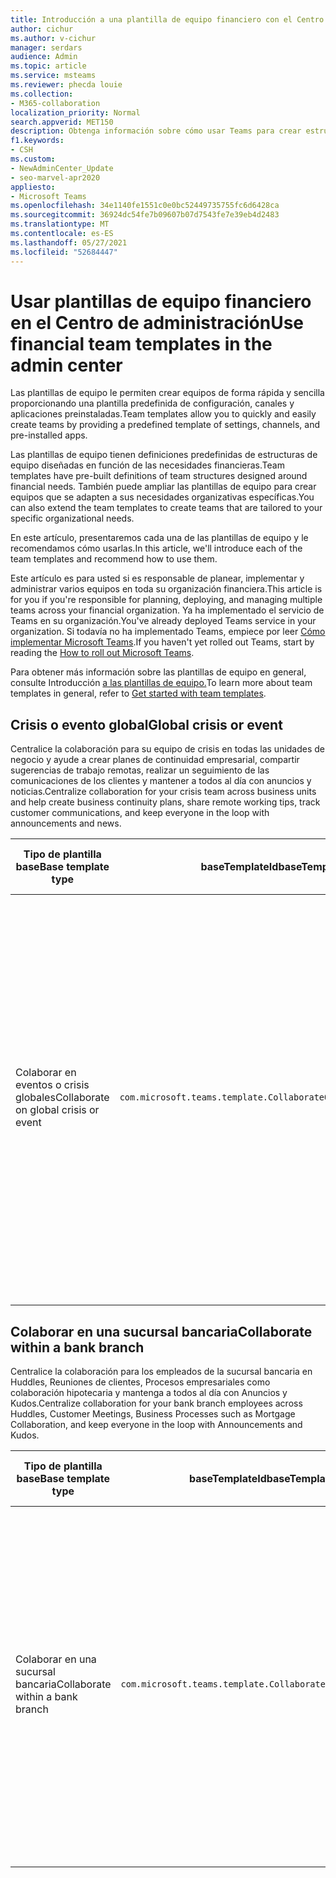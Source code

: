 ```yaml
---
title: Introducción a una plantilla de equipo financiero con el Centro de administración
author: cichur
ms.author: v-cichur
manager: serdars
audience: Admin
ms.topic: article
ms.service: msteams
ms.reviewer: phecda louie
ms.collection:
- M365-collaboration
localization_priority: Normal
search.appverid: MET150
description: Obtenga información sobre cómo usar Teams para crear estructuras de equipo diseñadas para las necesidades financieras proporcionando configuraciones predefinidas, canales y aplicaciones preinstaladas con el Centro de administración.
f1.keywords:
- CSH
ms.custom:
- NewAdminCenter_Update
- seo-marvel-apr2020
appliesto:
- Microsoft Teams
ms.openlocfilehash: 34e1140fe1551c0e0bc52449735755fc6d6428ca
ms.sourcegitcommit: 36924dc54fe7b09607b07d7543fe7e39eb4d2483
ms.translationtype: MT
ms.contentlocale: es-ES
ms.lasthandoff: 05/27/2021
ms.locfileid: "52684447"
---
```

# <a name="use-financial-team-templates-in-the-admin-center"></a><span data-ttu-id="c4106-103">Usar plantillas de equipo financiero en el Centro de administración</span><span class="sxs-lookup"><span data-stu-id="c4106-103">Use financial team templates in the admin center</span></span>

<span data-ttu-id="c4106-104">Las plantillas de equipo le permiten crear equipos de forma rápida y sencilla proporcionando una plantilla predefinida de configuración, canales y aplicaciones preinstaladas.</span><span class="sxs-lookup"><span data-stu-id="c4106-104">Team templates allow you to quickly and easily create teams by providing a predefined template of settings, channels, and pre-installed apps.</span></span>

<span data-ttu-id="c4106-105">Las plantillas de equipo tienen definiciones predefinidas de estructuras de equipo diseñadas en función de las necesidades financieras.</span><span class="sxs-lookup"><span data-stu-id="c4106-105">Team templates have pre-built definitions of team structures designed around financial needs.</span></span> <span data-ttu-id="c4106-106">También puede ampliar las plantillas de equipo para crear equipos que se adapten a sus necesidades organizativas específicas.</span><span class="sxs-lookup"><span data-stu-id="c4106-106">You can also extend the team templates to create teams that are tailored to your specific organizational needs.</span></span>

<span data-ttu-id="c4106-107">En este artículo, presentaremos cada una de las plantillas de equipo y le recomendamos cómo usarlas.</span><span class="sxs-lookup"><span data-stu-id="c4106-107">In this article, we'll introduce each of the team templates and recommend how to use them.</span></span>

<span data-ttu-id="c4106-108">Este artículo es para usted si es responsable de planear, implementar y administrar varios equipos en toda su organización financiera.</span><span class="sxs-lookup"><span data-stu-id="c4106-108">This article is for you if you're responsible for planning, deploying, and managing multiple teams across your financial organization.</span></span> <span data-ttu-id="c4106-109">Ya ha implementado el servicio de Teams en su organización.</span><span class="sxs-lookup"><span data-stu-id="c4106-109">You've already deployed Teams service in your organization.</span></span> <span data-ttu-id="c4106-110">Si todavía no ha implementado Teams, empiece por leer [Cómo implementar Microsoft Teams](./deploy-overview.md).</span><span class="sxs-lookup"><span data-stu-id="c4106-110">If you haven't yet rolled out Teams, start by reading the [How to roll out Microsoft Teams](./deploy-overview.md).</span></span>

<span data-ttu-id="c4106-111">Para obtener más información sobre las plantillas de equipo en general, consulte Introducción [a las plantillas de equipo.](get-started-with-teams-templates-in-the-admin-console.md)</span><span class="sxs-lookup"><span data-stu-id="c4106-111">To learn more about team templates in general, refer to [Get started with team templates](get-started-with-teams-templates-in-the-admin-console.md).</span></span>

## <a name="global-crisis-or-event"></a><span data-ttu-id="c4106-112">Crisis o evento global</span><span class="sxs-lookup"><span data-stu-id="c4106-112">Global crisis or event</span></span>

<span data-ttu-id="c4106-113">Centralice la colaboración para su equipo de crisis en todas las unidades de negocio y ayude a crear planes de continuidad empresarial, compartir sugerencias de trabajo remotas, realizar un seguimiento de las comunicaciones de los clientes y mantener a todos al día con anuncios y noticias.</span><span class="sxs-lookup"><span data-stu-id="c4106-113">Centralize collaboration for your crisis team across business units and help create business continuity plans, share remote working tips, track customer communications, and keep everyone in the loop with announcements and news.</span></span>

| <span data-ttu-id="c4106-114">Tipo de plantilla base</span><span class="sxs-lookup"><span data-stu-id="c4106-114">Base template type</span></span>|<span data-ttu-id="c4106-115">baseTemplateId</span><span class="sxs-lookup"><span data-stu-id="c4106-115">baseTemplateId</span></span> | <span data-ttu-id="c4106-116">Propiedades que vienen con esta plantilla base</span><span class="sxs-lookup"><span data-stu-id="c4106-116">Properties that come with this base template</span></span> |
| ------------------|-- |----------------------------------------------------- |
| <span data-ttu-id="c4106-117">Colaborar en eventos o crisis globales</span><span class="sxs-lookup"><span data-stu-id="c4106-117">Collaborate on global crisis or event</span></span>|`com.microsoft.teams.template.CollaborateOnAGlobalCrisisOrEvent` |<span data-ttu-id="c4106-118">Canales:</span><span class="sxs-lookup"><span data-stu-id="c4106-118">Channels:</span></span> <ul><li><span data-ttu-id="c4106-119">General</span><span class="sxs-lookup"><span data-stu-id="c4106-119">General</span></span><li><span data-ttu-id="c4106-120">Anuncios</span><span class="sxs-lookup"><span data-stu-id="c4106-120">Announcements</span></span></li><li><span data-ttu-id="c4106-121">Noticias del mundo</span><span class="sxs-lookup"><span data-stu-id="c4106-121">World news</span></span></li><li><span data-ttu-id="c4106-122">Continuidad empresarial</span><span class="sxs-lookup"><span data-stu-id="c4106-122">Business continuity</span></span></li><li><span data-ttu-id="c4106-123">Trabajo remoto</span><span class="sxs-lookup"><span data-stu-id="c4106-123">Remote working</span></span></li><li><span data-ttu-id="c4106-124">Comunicación interna</span><span class="sxs-lookup"><span data-stu-id="c4106-124">Internal comms</span></span></li><li><span data-ttu-id="c4106-125">Comms externos</span><span class="sxs-lookup"><span data-stu-id="c4106-125">External comms</span></span></li><li><span data-ttu-id="c4106-126">Solicitud de aprobaciones</span><span class="sxs-lookup"><span data-stu-id="c4106-126">Approvals request</span></span></li><li><span data-ttu-id="c4106-127">Quejas de clientes</span><span class="sxs-lookup"><span data-stu-id="c4106-127">Customer complaints</span></span></li><li><span data-ttu-id="c4106-128">Kudos</span><span class="sxs-lookup"><span data-stu-id="c4106-128">Kudos</span></span></li><li><span data-ttu-id="c4106-129">Actualización ejecutiva</span><span class="sxs-lookup"><span data-stu-id="c4106-129">Executive update</span></span></li></ul><span data-ttu-id="c4106-130">Aplicaciones:</span><span class="sxs-lookup"><span data-stu-id="c4106-130">Apps:</span></span> <ul><li><span data-ttu-id="c4106-131">Elogio</span><span class="sxs-lookup"><span data-stu-id="c4106-131">Praise</span></span></li><li><span data-ttu-id="c4106-132">Wiki</span><span class="sxs-lookup"><span data-stu-id="c4106-132">Wiki</span></span></li><li><span data-ttu-id="c4106-133">Sitio web</span><span class="sxs-lookup"><span data-stu-id="c4106-133">Website</span></span></li><li><span data-ttu-id="c4106-134">Planner</span><span class="sxs-lookup"><span data-stu-id="c4106-134">Planner</span></span></li></ul>|
||||

## <a name="collaborate-within-a-bank-branch"></a><span data-ttu-id="c4106-135">Colaborar en una sucursal bancaria</span><span class="sxs-lookup"><span data-stu-id="c4106-135">Collaborate within a bank branch</span></span>

<span data-ttu-id="c4106-136">Centralice la colaboración para los empleados de la sucursal bancaria en Huddles, Reuniones de clientes, Procesos empresariales como colaboración hipotecaria y mantenga a todos al día con Anuncios y Kudos.</span><span class="sxs-lookup"><span data-stu-id="c4106-136">Centralize collaboration for your bank branch employees across Huddles, Customer Meetings, Business Processes such as Mortgage Collaboration, and keep everyone in the loop with Announcements and Kudos.</span></span>

| <span data-ttu-id="c4106-137">Tipo de plantilla base</span><span class="sxs-lookup"><span data-stu-id="c4106-137">Base template type</span></span> |<span data-ttu-id="c4106-138">baseTemplateId</span><span class="sxs-lookup"><span data-stu-id="c4106-138">baseTemplateId</span></span>| <span data-ttu-id="c4106-139">Propiedades que vienen con esta plantilla base</span><span class="sxs-lookup"><span data-stu-id="c4106-139">Properties that come with this base template</span></span> |
| ------------------ |--|----------------------------------------------------- |
|<span data-ttu-id="c4106-140">Colaborar en una sucursal bancaria</span><span class="sxs-lookup"><span data-stu-id="c4106-140">Collaborate within a bank branch</span></span>|`com.microsoft.teams.template.CollaborateWithinABankBranch` |<span data-ttu-id="c4106-141">Canales:</span><span class="sxs-lookup"><span data-stu-id="c4106-141">Channels:</span></span> <ul><li><span data-ttu-id="c4106-142">General</span><span class="sxs-lookup"><span data-stu-id="c4106-142">General</span></span><li><span data-ttu-id="c4106-143">Anuncios</span><span class="sxs-lookup"><span data-stu-id="c4106-143">Announcements</span></span></li><li><span data-ttu-id="c4106-144">Reuniones</span><span class="sxs-lookup"><span data-stu-id="c4106-144">Huddles</span></span></li><li><span data-ttu-id="c4106-145">Reuniones de clientes</span><span class="sxs-lookup"><span data-stu-id="c4106-145">Customer meetings</span></span></li><li><span data-ttu-id="c4106-146">Solicitud de aprobaciones</span><span class="sxs-lookup"><span data-stu-id="c4106-146">Approvals Request</span></span></li><li><span data-ttu-id="c4106-147">Coaching</span><span class="sxs-lookup"><span data-stu-id="c4106-147">Coaching</span></span></li><li><span data-ttu-id="c4106-148">Desarrollo de aptitudes</span><span class="sxs-lookup"><span data-stu-id="c4106-148">Skills development</span></span></li><li><span data-ttu-id="c4106-149">Procesamiento de préstamo</span><span class="sxs-lookup"><span data-stu-id="c4106-149">Loan processing</span></span></li><li><span data-ttu-id="c4106-150">Quejas de clientes</span><span class="sxs-lookup"><span data-stu-id="c4106-150">Customer complaints</span></span></li><li><span data-ttu-id="c4106-151">Kudos</span><span class="sxs-lookup"><span data-stu-id="c4106-151">Kudos</span></span></li><li><span data-ttu-id="c4106-152">Cosas divertidas</span><span class="sxs-lookup"><span data-stu-id="c4106-152">Fun stuff</span></span></li><li><span data-ttu-id="c4106-153">Cumplimiento</span><span class="sxs-lookup"><span data-stu-id="c4106-153">Compliance</span></span></li></ul><span data-ttu-id="c4106-154">Aplicaciones:</span><span class="sxs-lookup"><span data-stu-id="c4106-154">Apps:</span></span><ul><li><span data-ttu-id="c4106-155">Elogio</span><span class="sxs-lookup"><span data-stu-id="c4106-155">Praise</span></span></li></ul>|
||||
